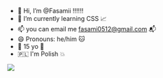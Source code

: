 - 👋 Hi, I’m @Fasamii ‼️‼️‼️
- 🌱 I’m currently learning CSS 📈
- 📫 you can email me fasami0512@gmail.com 📬
- 😄 Pronouns: he/him 🐱
- 🎉 15 yo 🍾
- 🇵🇱 I'm Polish 💥
<img src="https://github-readme-stats.vercel.app/api/top-langs/?username=Fasamii"/>
